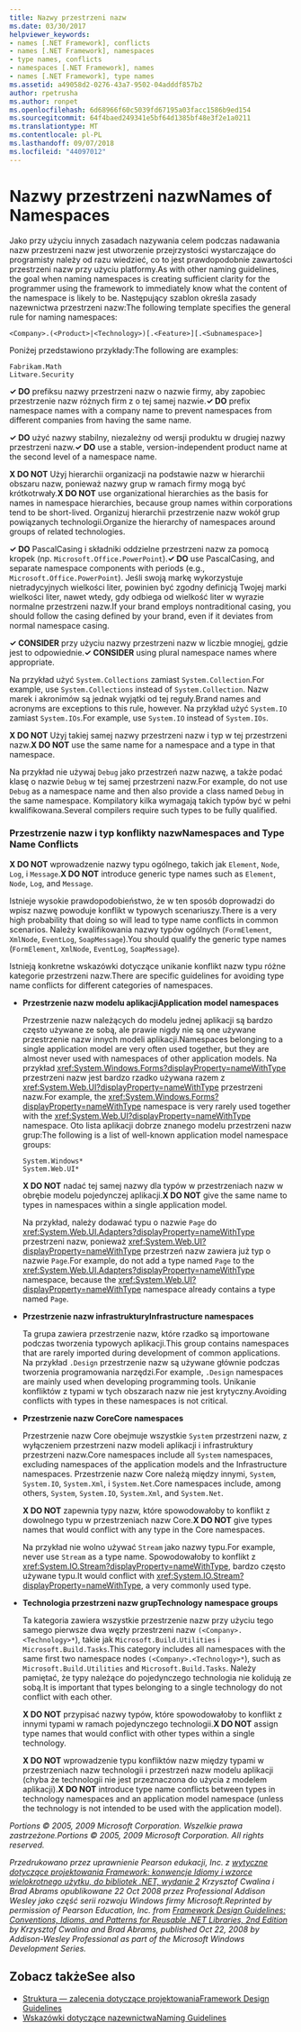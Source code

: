 ```yaml
---
title: Nazwy przestrzeni nazw
ms.date: 03/30/2017
helpviewer_keywords:
- names [.NET Framework], conflicts
- names [.NET Framework], namespaces
- type names, conflicts
- namespaces [.NET Framework], names
- names [.NET Framework], type names
ms.assetid: a49058d2-0276-43a7-9502-04adddf857b2
author: rpetrusha
ms.author: ronpet
ms.openlocfilehash: 6d68966f60c5039fd67195a03facc1586b9ed154
ms.sourcegitcommit: 64f4baed249341e5bf64d1385bf48e3f2e1a0211
ms.translationtype: MT
ms.contentlocale: pl-PL
ms.lasthandoff: 09/07/2018
ms.locfileid: "44097012"
---
```

# <a name="names-of-namespaces"></a><span data-ttu-id="c0bed-102">Nazwy przestrzeni nazw</span><span class="sxs-lookup"><span data-stu-id="c0bed-102">Names of Namespaces</span></span>
<span data-ttu-id="c0bed-103">Jako przy użyciu innych zasadach nazywania celem podczas nadawania nazw przestrzeni nazw jest utworzenie przejrzystości wystarczające do programisty należy od razu wiedzieć, co to jest prawdopodobnie zawartości przestrzeni nazw przy użyciu platformy.</span><span class="sxs-lookup"><span data-stu-id="c0bed-103">As with other naming guidelines, the goal when naming namespaces is creating sufficient clarity for the programmer using the framework to immediately know what the content of the namespace is likely to be.</span></span> <span data-ttu-id="c0bed-104">Następujący szablon określa zasady nazewnictwa przestrzeni nazw:</span><span class="sxs-lookup"><span data-stu-id="c0bed-104">The following template specifies the general rule for naming namespaces:</span></span>  
  
 `<Company>.(<Product>|<Technology>)[.<Feature>][.<Subnamespace>]`  
  
 <span data-ttu-id="c0bed-105">Poniżej przedstawiono przykłady:</span><span class="sxs-lookup"><span data-stu-id="c0bed-105">The following are examples:</span></span>  
  
 `Fabrikam.Math`  
 `Litware.Security`  
  
 <span data-ttu-id="c0bed-106">**✓ DO** prefiksu nazwy przestrzeni nazw o nazwie firmy, aby zapobiec przestrzenie nazw różnych firm z o tej samej nazwie.</span><span class="sxs-lookup"><span data-stu-id="c0bed-106">**✓ DO** prefix namespace names with a company name to prevent namespaces from different companies from having the same name.</span></span>  
  
 <span data-ttu-id="c0bed-107">**✓ DO** użyć nazwy stabilny, niezależny od wersji produktu w drugiej nazwy przestrzeni nazw.</span><span class="sxs-lookup"><span data-stu-id="c0bed-107">**✓ DO** use a stable, version-independent product name at the second level of a namespace name.</span></span>  
  
 <span data-ttu-id="c0bed-108">**X DO NOT** Użyj hierarchii organizacji na podstawie nazw w hierarchii obszaru nazw, ponieważ nazwy grup w ramach firmy mogą być krótkotrwały.</span><span class="sxs-lookup"><span data-stu-id="c0bed-108">**X DO NOT** use organizational hierarchies as the basis for names in namespace hierarchies, because group names within corporations tend to be short-lived.</span></span> <span data-ttu-id="c0bed-109">Organizuj hierarchii przestrzenie nazw wokół grup powiązanych technologii.</span><span class="sxs-lookup"><span data-stu-id="c0bed-109">Organize the hierarchy of namespaces around groups of related technologies.</span></span>  
  
 <span data-ttu-id="c0bed-110">**✓ DO** PascalCasing i składniki oddzielne przestrzeni nazw za pomocą kropek (np. `Microsoft.Office.PowerPoint`).</span><span class="sxs-lookup"><span data-stu-id="c0bed-110">**✓ DO** use PascalCasing, and separate namespace components with periods (e.g., `Microsoft.Office.PowerPoint`).</span></span> <span data-ttu-id="c0bed-111">Jeśli swoją markę wykorzystuje nietradycyjnych wielkości liter, powinien być zgodny definicją Twojej marki wielkości liter, nawet wtedy, gdy odbiega od wielkość liter w wyrazie normalne przestrzeni nazw.</span><span class="sxs-lookup"><span data-stu-id="c0bed-111">If your brand employs nontraditional casing, you should follow the casing defined by your brand, even if it deviates from normal namespace casing.</span></span>  
  
 <span data-ttu-id="c0bed-112">**✓ CONSIDER** przy użyciu nazwy przestrzeni nazw w liczbie mnogiej, gdzie jest to odpowiednie.</span><span class="sxs-lookup"><span data-stu-id="c0bed-112">**✓ CONSIDER** using plural namespace names where appropriate.</span></span>  
  
 <span data-ttu-id="c0bed-113">Na przykład użyć `System.Collections` zamiast `System.Collection`.</span><span class="sxs-lookup"><span data-stu-id="c0bed-113">For example, use `System.Collections` instead of `System.Collection`.</span></span> <span data-ttu-id="c0bed-114">Nazw marek i akronimów są jednak wyjątki od tej reguły.</span><span class="sxs-lookup"><span data-stu-id="c0bed-114">Brand names and acronyms are exceptions to this rule, however.</span></span> <span data-ttu-id="c0bed-115">Na przykład użyć `System.IO` zamiast `System.IOs`.</span><span class="sxs-lookup"><span data-stu-id="c0bed-115">For example, use `System.IO` instead of `System.IOs`.</span></span>  
  
 <span data-ttu-id="c0bed-116">**X DO NOT** Użyj takiej samej nazwy przestrzeni nazw i typ w tej przestrzeni nazw.</span><span class="sxs-lookup"><span data-stu-id="c0bed-116">**X DO NOT** use the same name for a namespace and a type in that namespace.</span></span>  
  
 <span data-ttu-id="c0bed-117">Na przykład nie używaj `Debug` jako przestrzeń nazw nazwę, a także podać klasę o nazwie `Debug` w tej samej przestrzeni nazw.</span><span class="sxs-lookup"><span data-stu-id="c0bed-117">For example, do not use `Debug` as a namespace name and then also provide a class named `Debug` in the same namespace.</span></span> <span data-ttu-id="c0bed-118">Kompilatory kilka wymagają takich typów być w pełni kwalifikowana.</span><span class="sxs-lookup"><span data-stu-id="c0bed-118">Several compilers require such types to be fully qualified.</span></span>  
  
### <a name="namespaces-and-type-name-conflicts"></a><span data-ttu-id="c0bed-119">Przestrzenie nazw i typ konflikty nazw</span><span class="sxs-lookup"><span data-stu-id="c0bed-119">Namespaces and Type Name Conflicts</span></span>  
 <span data-ttu-id="c0bed-120">**X DO NOT** wprowadzenie nazwy typu ogólnego, takich jak `Element`, `Node`, `Log`, i `Message`.</span><span class="sxs-lookup"><span data-stu-id="c0bed-120">**X DO NOT** introduce generic type names such as `Element`, `Node`, `Log`, and `Message`.</span></span>  
  
 <span data-ttu-id="c0bed-121">Istnieje wysokie prawdopodobieństwo, że w ten sposób doprowadzi do wpisz nazwę powoduje konflikt w typowych scenariuszy.</span><span class="sxs-lookup"><span data-stu-id="c0bed-121">There is a very high probability that doing so will lead to type name conflicts in common scenarios.</span></span> <span data-ttu-id="c0bed-122">Należy kwalifikowania nazwy typów ogólnych (`FormElement`, `XmlNode`, `EventLog`, `SoapMessage`).</span><span class="sxs-lookup"><span data-stu-id="c0bed-122">You should qualify the generic type names (`FormElement`, `XmlNode`, `EventLog`, `SoapMessage`).</span></span>  
  
 <span data-ttu-id="c0bed-123">Istnieją konkretne wskazówki dotyczące unikanie konflikt nazw typu różne kategorie przestrzeni nazw.</span><span class="sxs-lookup"><span data-stu-id="c0bed-123">There are specific guidelines for avoiding type name conflicts for different categories of namespaces.</span></span>  
  
-   <span data-ttu-id="c0bed-124">**Przestrzenie nazw modelu aplikacji**</span><span class="sxs-lookup"><span data-stu-id="c0bed-124">**Application model namespaces**</span></span>  
  
     <span data-ttu-id="c0bed-125">Przestrzenie nazw należących do modelu jednej aplikacji są bardzo często używane ze sobą, ale prawie nigdy nie są one używane przestrzenie nazw innych modeli aplikacji.</span><span class="sxs-lookup"><span data-stu-id="c0bed-125">Namespaces belonging to a single application model are very often used together, but they are almost never used with namespaces of other application models.</span></span> <span data-ttu-id="c0bed-126">Na przykład <xref:System.Windows.Forms?displayProperty=nameWithType> przestrzeni nazw jest bardzo rzadko używana razem z <xref:System.Web.UI?displayProperty=nameWithType> przestrzeni nazw.</span><span class="sxs-lookup"><span data-stu-id="c0bed-126">For example, the <xref:System.Windows.Forms?displayProperty=nameWithType> namespace is very rarely used together with the <xref:System.Web.UI?displayProperty=nameWithType> namespace.</span></span> <span data-ttu-id="c0bed-127">Oto lista aplikacji dobrze znanego modelu przestrzeni nazw grup:</span><span class="sxs-lookup"><span data-stu-id="c0bed-127">The following is a list of well-known application model namespace groups:</span></span>  
  
     `System.Windows*`   
     `System.Web.UI*`  
  
     <span data-ttu-id="c0bed-128">**X DO NOT** nadać tej samej nazwy dla typów w przestrzeniach nazw w obrębie modelu pojedynczej aplikacji.</span><span class="sxs-lookup"><span data-stu-id="c0bed-128">**X DO NOT** give the same name to types in namespaces within a single application model.</span></span>  
  
     <span data-ttu-id="c0bed-129">Na przykład, należy dodawać typu o nazwie `Page` do <xref:System.Web.UI.Adapters?displayProperty=nameWithType> przestrzeni nazw, ponieważ <xref:System.Web.UI?displayProperty=nameWithType> przestrzeń nazw zawiera już typ o nazwie `Page`.</span><span class="sxs-lookup"><span data-stu-id="c0bed-129">For example, do not add a type named `Page` to the <xref:System.Web.UI.Adapters?displayProperty=nameWithType> namespace, because the <xref:System.Web.UI?displayProperty=nameWithType> namespace already contains a type named `Page`.</span></span>  
  
-   <span data-ttu-id="c0bed-130">**Przestrzenie nazw infrastruktury**</span><span class="sxs-lookup"><span data-stu-id="c0bed-130">**Infrastructure namespaces**</span></span>  
  
     <span data-ttu-id="c0bed-131">Ta grupa zawiera przestrzenie nazw, które rzadko są importowane podczas tworzenia typowych aplikacji.</span><span class="sxs-lookup"><span data-stu-id="c0bed-131">This group contains namespaces that are rarely imported during development of common applications.</span></span> <span data-ttu-id="c0bed-132">Na przykład `.Design` przestrzenie nazw są używane głównie podczas tworzenia programowania narzędzi.</span><span class="sxs-lookup"><span data-stu-id="c0bed-132">For example, `.Design` namespaces are mainly used when developing programming tools.</span></span> <span data-ttu-id="c0bed-133">Unikanie konfliktów z typami w tych obszarach nazw nie jest krytyczny.</span><span class="sxs-lookup"><span data-stu-id="c0bed-133">Avoiding conflicts with types in these namespaces is not critical.</span></span>  
  
-   <span data-ttu-id="c0bed-134">**Przestrzenie nazw Core**</span><span class="sxs-lookup"><span data-stu-id="c0bed-134">**Core namespaces**</span></span>  
  
     <span data-ttu-id="c0bed-135">Przestrzenie nazw Core obejmuje wszystkie `System` przestrzeni nazw, z wyłączeniem przestrzeni nazw modeli aplikacji i infrastruktury przestrzeni nazw.</span><span class="sxs-lookup"><span data-stu-id="c0bed-135">Core namespaces include all `System` namespaces, excluding namespaces of the application models and the Infrastructure namespaces.</span></span> <span data-ttu-id="c0bed-136">Przestrzenie nazw Core należą między innymi, `System`, `System.IO`, `System.Xml`, i `System.Net`.</span><span class="sxs-lookup"><span data-stu-id="c0bed-136">Core namespaces include, among others, `System`, `System.IO`, `System.Xml`, and `System.Net`.</span></span>  
  
     <span data-ttu-id="c0bed-137">**X DO NOT** zapewnia typy nazw, które spowodowałoby to konflikt z dowolnego typu w przestrzeniach nazw Core.</span><span class="sxs-lookup"><span data-stu-id="c0bed-137">**X DO NOT** give types names that would conflict with any type in the Core namespaces.</span></span>  
  
     <span data-ttu-id="c0bed-138">Na przykład nie wolno używać `Stream` jako nazwy typu.</span><span class="sxs-lookup"><span data-stu-id="c0bed-138">For example, never use `Stream` as a type name.</span></span> <span data-ttu-id="c0bed-139">Spowodowałoby to konflikt z <xref:System.IO.Stream?displayProperty=nameWithType>, bardzo często używane typu.</span><span class="sxs-lookup"><span data-stu-id="c0bed-139">It would conflict with <xref:System.IO.Stream?displayProperty=nameWithType>, a very commonly used type.</span></span>  
  
-   <span data-ttu-id="c0bed-140">**Technologia przestrzeni nazw grup**</span><span class="sxs-lookup"><span data-stu-id="c0bed-140">**Technology namespace groups**</span></span>  
  
     <span data-ttu-id="c0bed-141">Ta kategoria zawiera wszystkie przestrzenie nazw przy użyciu tego samego pierwsze dwa węzły przestrzeni nazw `(<Company>.<Technology>*`), takie jak `Microsoft.Build.Utilities` i `Microsoft.Build.Tasks`.</span><span class="sxs-lookup"><span data-stu-id="c0bed-141">This category includes all namespaces with the same first two namespace nodes `(<Company>.<Technology>*`), such as `Microsoft.Build.Utilities` and `Microsoft.Build.Tasks`.</span></span> <span data-ttu-id="c0bed-142">Należy pamiętać, że typy należące do pojedynczego technologia nie kolidują ze sobą.</span><span class="sxs-lookup"><span data-stu-id="c0bed-142">It is important that types belonging to a single technology do not conflict with each other.</span></span>  
  
     <span data-ttu-id="c0bed-143">**X DO NOT** przypisać nazwy typów, które spowodowałoby to konflikt z innymi typami w ramach pojedynczego technologii.</span><span class="sxs-lookup"><span data-stu-id="c0bed-143">**X DO NOT** assign type names that would conflict with other types within a single technology.</span></span>  
  
     <span data-ttu-id="c0bed-144">**X DO NOT** wprowadzenie typu konfliktów nazw między typami w przestrzeniach nazw technologii i przestrzeń nazw modelu aplikacji (chyba że technologii nie jest przeznaczona do użycia z modelem aplikacji).</span><span class="sxs-lookup"><span data-stu-id="c0bed-144">**X DO NOT** introduce type name conflicts between types in technology namespaces and an application model namespace (unless the technology is not intended to be used with the application model).</span></span>  
  
 <span data-ttu-id="c0bed-145">*Portions © 2005, 2009 Microsoft Corporation. Wszelkie prawa zastrzeżone.*</span><span class="sxs-lookup"><span data-stu-id="c0bed-145">*Portions © 2005, 2009 Microsoft Corporation. All rights reserved.*</span></span>  
  
 <span data-ttu-id="c0bed-146">*Przedrukowano przez uprawnienie Pearson edukacji, Inc. z [wytyczne dotyczące projektowania Framework: konwencje Idiomy i wzorce wielokrotnego użytku, do bibliotek .NET, wydanie 2](https://www.informit.com/store/framework-design-guidelines-conventions-idioms-and-9780321545619) Krzysztof Cwalina i Brad Abrams opublikowane 22 Oct 2008 przez Professional Addison Wesley jako część serii rozwoju Windows firmy Microsoft.*</span><span class="sxs-lookup"><span data-stu-id="c0bed-146">*Reprinted by permission of Pearson Education, Inc. from [Framework Design Guidelines: Conventions, Idioms, and Patterns for Reusable .NET Libraries, 2nd Edition](https://www.informit.com/store/framework-design-guidelines-conventions-idioms-and-9780321545619) by Krzysztof Cwalina and Brad Abrams, published Oct 22, 2008 by Addison-Wesley Professional as part of the Microsoft Windows Development Series.*</span></span>  
  
## <a name="see-also"></a><span data-ttu-id="c0bed-147">Zobacz także</span><span class="sxs-lookup"><span data-stu-id="c0bed-147">See also</span></span>

- [<span data-ttu-id="c0bed-148">Struktura — zalecenia dotyczące projektowania</span><span class="sxs-lookup"><span data-stu-id="c0bed-148">Framework Design Guidelines</span></span>](../../../docs/standard/design-guidelines/index.md)  
- [<span data-ttu-id="c0bed-149">Wskazówki dotyczące nazewnictwa</span><span class="sxs-lookup"><span data-stu-id="c0bed-149">Naming Guidelines</span></span>](../../../docs/standard/design-guidelines/naming-guidelines.md)
